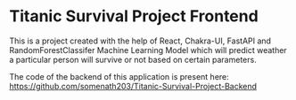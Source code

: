 # Titanic Survival Project Frontend

This is a project created with the help of React, Chakra-UI, FastAPI and RandomForestClassifer Machine Learning Model which will predict weather a particular person will survive or not based on certain parameters.

The code of the backend of this application is present here: https://github.com/somenath203/Titanic-Survival-Project-Backend




